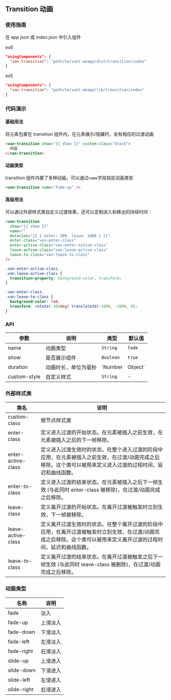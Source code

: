 ## Transition 动画

### 使用指南

在 app.json 或 index.json 中引入组件

es6
```json
"usingComponents": {
  "van-transition": "path/to/vant-weapp/dist/transition/index"
}
```

es5
```json
"usingComponents": {
  "van-transition": "path/to/vant-weapp/lib/transition/index"
}
```

### 代码演示

#### 基础用法
将元素包裹在 transition 组件内，在元素展示/隐藏时，会有相应的过渡动画

```html
<van-transition show="{{ show }}" custom-class="block">
  内容
</van-transition>
```

#### 动画类型
transition 组件内置了多种动画，可以通过`name`字段指定动画类型

```html
<van-transition name="fade-up" />
```

#### 高级用法

可以通过外部样式类自定义过渡效果，还可以定制进入和移出的持续时间：

```html
<van-transition
  show="{{ show }}"
  name=""
  duration="{{ { enter: 300, leave: 1000 } }}"
  enter-class="van-enter-class"
  enter-active-class="van-enter-active-class"
  leave-active-class="van-leave-active-class"
  leave-to-class="van-leave-to-class"
/>
```

```css
.van-enter-active-class,
.van-leave-active-class {
  transition-property: background-color, transform;
}

.van-enter-class,
.van-leave-to-class {
  background-color: red;
  transform: rotate(-360deg) translate3d(-100%, -100%, 0);
}
```

### API

| 参数 | 说明 | 类型 | 默认值 |
|-----------|-----------|-----------|-------------|
| name | 动画类型 | `String` | `fade`|
| show | 是否展示组件 | `Boolean` | `true` |
| duration | 动画时长，单位为毫秒 | `Number | Object` | `300` |
| custom-style | 自定义样式 | `String` | - |

### 外部样式类

| 类名 | 说明 |
|-----------|-----------|
| custom-class | 根节点样式类 |
| enter-class | 定义进入过渡的开始状态。在元素被插入之前生效，在元素被插入之后的下一帧移除。|
| enter-active-class | 定义进入过渡生效时的状态。在整个进入过渡的阶段中应用，在元素被插入之前生效，在过渡/动画完成之后移除。这个类可以被用来定义进入过渡的过程时间，延迟和曲线函数。 |
| enter-to-class | 定义进入过渡的结束状态。在元素被插入之后下一帧生效 (与此同时 enter-class 被移除)，在过渡/动画完成之后移除。 |
| leave-class | 定义离开过渡的开始状态。在离开过渡被触发时立刻生效，下一帧被移除。|
| leave-active-class | 定义离开过渡生效时的状态。在整个离开过渡的阶段中应用，在离开过渡被触发时立刻生效，在过渡/动画完成之后移除。这个类可以被用来定义离开过渡的过程时间，延迟和曲线函数。 |
| leave-to-class | 定义离开过渡的结束状态。在离开过渡被触发之后下一帧生效 (与此同时 leave-class 被删除)，在过渡/动画完成之后移除。 |

### 动画类型

| 名称 | 说明 |
|-----------|-----------|
| fade | 淡入 |
| fade-up | 上滑淡入 |
| fade-down | 下滑淡入 |
| fade-left | 左滑淡入 |
| fade-right | 右滑淡入 |
| slide-up | 上滑进入 |
| slide-down | 下滑进入 |
| slide-left | 左滑进入 |
| slide-right | 右滑进入 |
